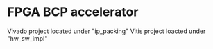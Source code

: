 # FPGA BCP accelerator
Vivado project located under "ip_packing"
Vitis project loacted under "hw_sw_impl"
